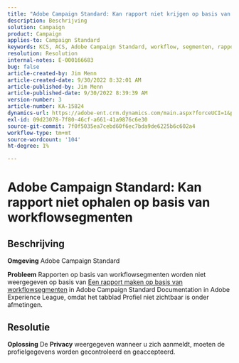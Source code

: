 ```yaml
---
title: "Adobe Campaign Standard: Kan rapport niet krijgen op basis van workflowsegmenten"
description: Beschrijving
solution: Campaign
product: Campaign
applies-to: Campaign Standard
keywords: KCS, ACS, Adobe Campaign Standard, workflow, segmenten, rapport, veelgestelde vragen
resolution: Resolution
internal-notes: E-000166683
bug: false
article-created-by: Jim Menn
article-created-date: 9/30/2022 8:32:01 AM
article-published-by: Jim Menn
article-published-date: 9/30/2022 8:39:39 AM
version-number: 3
article-number: KA-15824
dynamics-url: https://adobe-ent.crm.dynamics.com/main.aspx?forceUCI=1&pagetype=entityrecord&etn=knowledgearticle&id=446e2f58-9a40-ed11-9db1-0022480866ad
exl-id: 09d23078-7f80-46cf-a661-41a9876c6e30
source-git-commit: 7f0f5035ea7cebd60f6ec7bda9de6225b6c602a4
workflow-type: tm+mt
source-wordcount: '104'
ht-degree: 1%

---
```


# Adobe Campaign Standard: Kan rapport niet ophalen op basis van workflowsegmenten

## Beschrijving


<b>Omgeving</b>
Adobe Campaign Standard

<b>Probleem</b>
Rapporten op basis van workflowsegmenten worden niet weergegeven op basis van [Een rapport maken op basis van workflowsegmenten](https://docs.adobe.com/content/help/en/campaign-standard/using/reporting/customizing-reports/creating-a-report-workflow-segment.html) in Adobe Campaign Standard Documentation in Adobe Experience League, omdat het tabblad Profiel niet zichtbaar is onder afmetingen.




## Resolutie


<b>Oplossing</b>
De <b>Privacy</b> weergegeven wanneer u zich aanmeldt, moeten de profielgegevens worden gecontroleerd en geaccepteerd.
